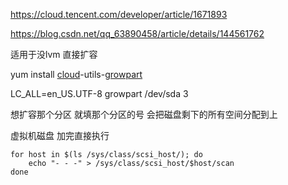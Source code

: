 <https://cloud.tencent.com/developer/article/1671893> 

<https://blog.csdn.net/qq_63890458/article/details/144561762>









适用于没lvm 直接扩容 

 yum install [cloud](https://search.bilibili.com/all?from_source=webcommentline_search&keyword=cloud&seid=14667995902591160848)-utils-[growpart](https://search.bilibili.com/all?from_source=webcommentline_search&keyword=growpart&seid=14667995902591160848)

LC_ALL=en_US.UTF-8 growpart /dev/sda 3 

想扩容那个分区 就填那个分区的号  会把磁盘剩下的所有空间分配到上 





虚拟机磁盘  加完直接执行  

```
for host in $(ls /sys/class/scsi_host/); do
    echo "- - -" > /sys/class/scsi_host/$host/scan
done
```